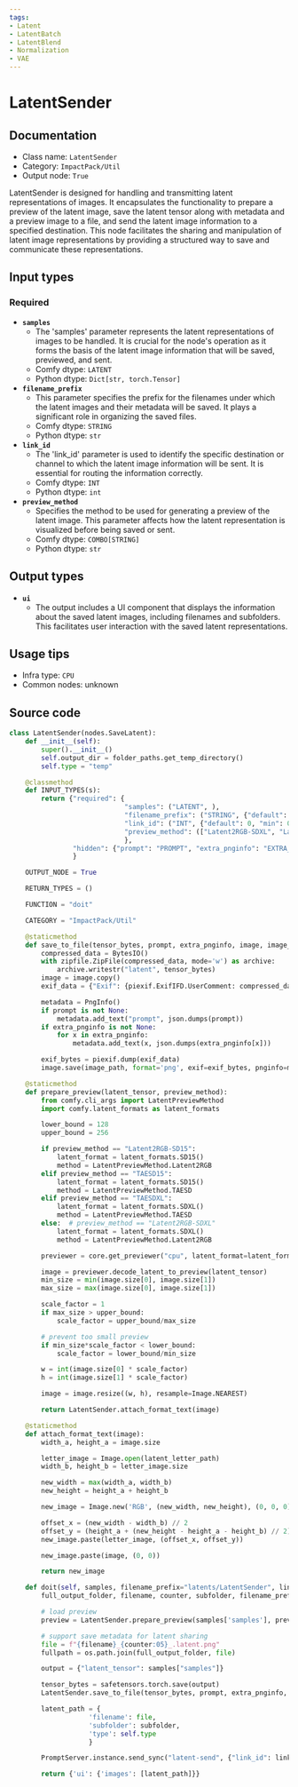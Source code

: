 ```yaml
---
tags:
- Latent
- LatentBatch
- LatentBlend
- Normalization
- VAE
---
```


# LatentSender
## Documentation
- Class name: `LatentSender`
- Category: `ImpactPack/Util`
- Output node: `True`

LatentSender is designed for handling and transmitting latent representations of images. It encapsulates the functionality to prepare a preview of the latent image, save the latent tensor along with metadata and a preview image to a file, and send the latent image information to a specified destination. This node facilitates the sharing and manipulation of latent image representations by providing a structured way to save and communicate these representations.
## Input types
### Required
- **`samples`**
    - The 'samples' parameter represents the latent representations of images to be handled. It is crucial for the node's operation as it forms the basis of the latent image information that will be saved, previewed, and sent.
    - Comfy dtype: `LATENT`
    - Python dtype: `Dict[str, torch.Tensor]`
- **`filename_prefix`**
    - This parameter specifies the prefix for the filenames under which the latent images and their metadata will be saved. It plays a significant role in organizing the saved files.
    - Comfy dtype: `STRING`
    - Python dtype: `str`
- **`link_id`**
    - The 'link_id' parameter is used to identify the specific destination or channel to which the latent image information will be sent. It is essential for routing the information correctly.
    - Comfy dtype: `INT`
    - Python dtype: `int`
- **`preview_method`**
    - Specifies the method to be used for generating a preview of the latent image. This parameter affects how the latent representation is visualized before being saved or sent.
    - Comfy dtype: `COMBO[STRING]`
    - Python dtype: `str`
## Output types
- **`ui`**
    - The output includes a UI component that displays the information about the saved latent images, including filenames and subfolders. This facilitates user interaction with the saved latent representations.
## Usage tips
- Infra type: `CPU`
- Common nodes: unknown


## Source code
```python
class LatentSender(nodes.SaveLatent):
    def __init__(self):
        super().__init__()
        self.output_dir = folder_paths.get_temp_directory()
        self.type = "temp"

    @classmethod
    def INPUT_TYPES(s):
        return {"required": {
                             "samples": ("LATENT", ),
                             "filename_prefix": ("STRING", {"default": "latents/LatentSender"}),
                             "link_id": ("INT", {"default": 0, "min": 0, "max": sys.maxsize, "step": 1}),
                             "preview_method": (["Latent2RGB-SDXL", "Latent2RGB-SD15", "TAESDXL", "TAESD15"],)
                             },
                "hidden": {"prompt": "PROMPT", "extra_pnginfo": "EXTRA_PNGINFO"},
                }

    OUTPUT_NODE = True

    RETURN_TYPES = ()

    FUNCTION = "doit"

    CATEGORY = "ImpactPack/Util"

    @staticmethod
    def save_to_file(tensor_bytes, prompt, extra_pnginfo, image, image_path):
        compressed_data = BytesIO()
        with zipfile.ZipFile(compressed_data, mode='w') as archive:
            archive.writestr("latent", tensor_bytes)
        image = image.copy()
        exif_data = {"Exif": {piexif.ExifIFD.UserComment: compressed_data.getvalue()}}

        metadata = PngInfo()
        if prompt is not None:
            metadata.add_text("prompt", json.dumps(prompt))
        if extra_pnginfo is not None:
            for x in extra_pnginfo:
                metadata.add_text(x, json.dumps(extra_pnginfo[x]))

        exif_bytes = piexif.dump(exif_data)
        image.save(image_path, format='png', exif=exif_bytes, pnginfo=metadata, optimize=True)

    @staticmethod
    def prepare_preview(latent_tensor, preview_method):
        from comfy.cli_args import LatentPreviewMethod
        import comfy.latent_formats as latent_formats

        lower_bound = 128
        upper_bound = 256

        if preview_method == "Latent2RGB-SD15":
            latent_format = latent_formats.SD15()
            method = LatentPreviewMethod.Latent2RGB
        elif preview_method == "TAESD15":
            latent_format = latent_formats.SD15()
            method = LatentPreviewMethod.TAESD
        elif preview_method == "TAESDXL":
            latent_format = latent_formats.SDXL()
            method = LatentPreviewMethod.TAESD
        else:  # preview_method == "Latent2RGB-SDXL"
            latent_format = latent_formats.SDXL()
            method = LatentPreviewMethod.Latent2RGB

        previewer = core.get_previewer("cpu", latent_format=latent_format, force=True, method=method)

        image = previewer.decode_latent_to_preview(latent_tensor)
        min_size = min(image.size[0], image.size[1])
        max_size = max(image.size[0], image.size[1])

        scale_factor = 1
        if max_size > upper_bound:
            scale_factor = upper_bound/max_size

        # prevent too small preview
        if min_size*scale_factor < lower_bound:
            scale_factor = lower_bound/min_size

        w = int(image.size[0] * scale_factor)
        h = int(image.size[1] * scale_factor)

        image = image.resize((w, h), resample=Image.NEAREST)

        return LatentSender.attach_format_text(image)

    @staticmethod
    def attach_format_text(image):
        width_a, height_a = image.size

        letter_image = Image.open(latent_letter_path)
        width_b, height_b = letter_image.size

        new_width = max(width_a, width_b)
        new_height = height_a + height_b

        new_image = Image.new('RGB', (new_width, new_height), (0, 0, 0))

        offset_x = (new_width - width_b) // 2
        offset_y = (height_a + (new_height - height_a - height_b) // 2)
        new_image.paste(letter_image, (offset_x, offset_y))

        new_image.paste(image, (0, 0))

        return new_image

    def doit(self, samples, filename_prefix="latents/LatentSender", link_id=0, preview_method="Latent2RGB-SDXL", prompt=None, extra_pnginfo=None):
        full_output_folder, filename, counter, subfolder, filename_prefix = folder_paths.get_save_image_path(filename_prefix, self.output_dir)

        # load preview
        preview = LatentSender.prepare_preview(samples['samples'], preview_method)

        # support save metadata for latent sharing
        file = f"{filename}_{counter:05}_.latent.png"
        fullpath = os.path.join(full_output_folder, file)

        output = {"latent_tensor": samples["samples"]}

        tensor_bytes = safetensors.torch.save(output)
        LatentSender.save_to_file(tensor_bytes, prompt, extra_pnginfo, preview, fullpath)

        latent_path = {
                    'filename': file,
                    'subfolder': subfolder,
                    'type': self.type
                    }

        PromptServer.instance.send_sync("latent-send", {"link_id": link_id, "images": [latent_path]})

        return {'ui': {'images': [latent_path]}}

```
